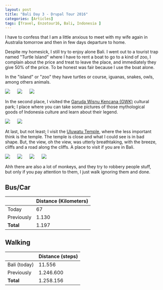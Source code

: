 ```yaml
---
layout: post
title: "Bali Day 3 - Drupal Tour 2016"
categories: [Articles]
tags: [Travel, Enzotour16, Bali, Indonesia ]
---
```

I have to confess that I am a little anxious to meet with my wife again in Australia tomorrow and then in few days departure to home.

Despite my homesick, I still try to enjoy alone Bali. I went out to a tourist trap named "Turtle Island" where I have to rent a boat to go to a kind of zoo, I complain about the price and treat to leave the place, and immediately they give 50% of the price. To be honest was fair because I use the boat alone.

In the "island" or "zoo" they have turtles or course, iguanas, snakes, owls, among others animals.

<img style="margin-right: 20px;" src="{{site.url }}/assets/img/turtle-island-1.jpg"/>

<img style="margin-right: 20px;" src="{{site.url }}/assets/img/turtle-island-2.jpg"/>

<img style="margin-right: 20px;" src="{{site.url }}/assets/img/turtle-island-3.jpg"/>


In the second place, I visited the [Garuda Wisnu Kencana (GWK)](https://en.wikipedia.org/wiki/Garuda_Wisnu_Kencana) cultural park; I place where you can take some pictures of those mythological goods of Indonesia culture and learn about their legend.

<img style="margin-right: 20px;" src="{{site.url }}/assets/img/gwk-1.jpg"/>

<img style="margin-right: 20px;" src="{{site.url }}/assets/img/gwk-2.jpg"/>


At last, but not least; I visit the [Uluwatu Temple](https://en.wikipedia.org/wiki/Uluwatu_Temple), where the less important think is the temple. The temple is close and what I could see is in bad shape. But, the view, oh the view, was utterly breathtaking, with the breeze, cliffs and a road along the cliffs. A place to visit if you are in Bali.

<img style="margin-right: 20px;" src="{{site.url }}/assets/img/uluwatu-1.jpg"/>

<img style="margin-right: 20px;" src="{{site.url }}/assets/img/uluwatu-2.jpg"/>

<img style="margin-right: 20px;" src="{{site.url }}/assets/img/uluwatu-3.jpg"/>

<img style="margin-right: 20px;" src="{{site.url }}/assets/img/uluwatu-4.jpg"/>

Ahh there are also a lot of monkeys, and they try to robbery people stuff, but only if you pay attention to them, I just walk ignoring them and done.

## Bus/Car
|  | Distance (Kilometers) |
|---|---|
| Today  |  67    |
| Previously  | 1.130 |
| **Total**  | 1.197 |

## Walking
|  | Distance (steps) |
|---|---|
| Bali (today) | 11.556  |
| Previously  | 1.246.600 |
| **Total**  | 1.258.156 |